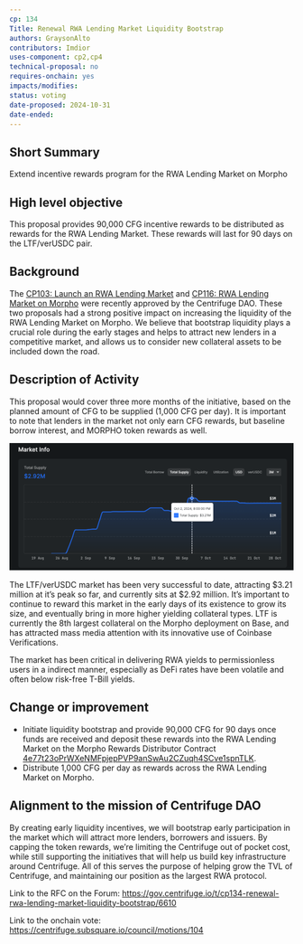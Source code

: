 ```yaml
---
cp: 134
Title: Renewal RWA Lending Market Liquidity Bootstrap
authors: GraysonAlto
contributors: Imdior
uses-component: cp2,cp4
technical-proposal: no
requires-onchain: yes
impacts/modifies:
status: voting
date-proposed: 2024-10-31
date-ended: 
---
```


## Short Summary
Extend incentive rewards program for the RWA Lending Market on Morpho

## High level objective
This proposal provides 90,000 CFG incentive rewards to be distributed as rewards for the RWA Lending Market. These rewards will last for 90 days on the LTF/verUSDC pair. 

## Background
The [CP103: Launch an RWA Lending Market](https://github.com/centrifuge/cps/blob/main/cps/CP103/CP103.md)  and [CP116: RWA Lending Market on Morpho](https://github.com/centrifuge/cps/blob/main/cps/CP103/CP103.md) were recently approved by the Centrifuge DAO.
These two proposals had a strong positive impact on increasing the liquidity of the RWA Lending Market on Morpho.
We believe that bootstrap liquidity plays a crucial role during the early stages and helps to attract new lenders in a competitive market, and allows us to consider new collateral assets to be included down the road. 

## Description of Activity
This proposal would cover three more months of the initiative, based on the planned amount of CFG to be supplied (1,000 CFG per day). It is important to note that lenders in the market not only earn CFG rewards, but baseline borrow interest, and MORPHO token rewards as well.


![alt text](morphom.png)


The LTF/verUSDC market has been very successful to date, attracting $3.21 million at it’s peak so far, and currently sits at $2.92 million. It’s important to continue to reward this market in the early days of its existence to grow its size, and eventually bring in more higher yielding collateral types. LTF is currently the 8th largest collateral on the Morpho deployment on Base, and has attracted mass media attention with its innovative use of Coinbase Verifications. 

The market has been critical in delivering RWA yields to permissionless users in a indirect manner, especially as DeFi rates have been volatile and often below risk-free T-Bill yields. 

## Change or improvement
- Initiate liquidity bootstrap and provide 90,000 CFG for 90 days once funds are received and deposit these rewards into the RWA Lending Market on the Morpho Rewards Distributor Contract [4e77t23oPrWXeNMFpjepPVP9anSwAu2CZuqh4SCve1spnTLK](https://centrifuge.subscan.io/account/4e77t23oPrWXeNMFpjepPVP9anSwAu2CZuqh4SCve1spnTLK).
- Distribute 1,000 CFG per day as rewards across the RWA Lending Market on Morpho.

## Alignment to the mission of Centrifuge DAO
By creating early liquidity incentives, we will bootstrap early participation in the market which will attract more lenders, borrowers and issuers. By capping the token rewards, we’re limiting the Centrifuge out of pocket cost, while still supporting the initiatives that will help us build key infrastructure around Centrifuge. All of this serves the purpose of helping grow the TVL of Centrifuge, and maintaining our position as the largest RWA protocol.

Link to the RFC on the Forum:  https://gov.centrifuge.io/t/cp134-renewal-rwa-lending-market-liquidity-bootstrap/6610

Link to the onchain vote: https://centrifuge.subsquare.io/council/motions/104
